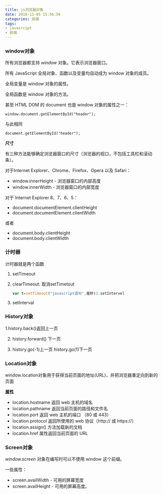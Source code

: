 ```yaml
---
title: js浏览器对象
date: 2018-11-05 15:56:56
categories: 前端
tags: 
- javasrcipt
- 前端
---
```


### window对象

所有浏览器都支持 *window* 对象。它表示浏览器窗口。

所有 JavaScript 全局对象、函数以及变量均自动成为 window 对象的成员。

全局变量是 window 对象的属性。

全局函数是 window 对象的方法。

甚至 HTML DOM 的 document 也是 window 对象的属性之一：

`window.document.getElementById("header");`

与此相同

`document.getElementById("header");`

**尺寸**

有三种方法能够确定浏览器窗口的尺寸（浏览器的视口，不包括工具栏和滚动条）。

对于Internet Explorer、Chrome、Firefox、Opera 以及 Safari：

 - window.innerHeight - 浏览器窗口的内部高度
 - window.innerWidth - 浏览器窗口的内部宽度

 对于 Internet Explorer 8、7、6、5：

 - document.documentElement.clientHeight
 - document.documentElement.clientWidth

 或者

 - document.body.clientHeight
 - document.body.clientWidth

### 计时器

 计时器就是两个函数

 1. setTimeout

 2. clearTimeout: 取消setTimetout

    ```javascript
    var t=setTimeout("javascript语句",毫秒)3.setIntervel
    ```

 3. setInterval

### History对象

   1.history.back()返回上一页

2. history.forward() 下一页

3. history.go(-1)上一页 history.go(1)下一页 

### Location对象

 window.location对象用于获得当前页面的地址(URL)，并把浏览器重定向到新的页面

**属性**

- location.hostname 返回 web 主机的域名
- location.pathname 返回当前页面的路径和文件名
- location.port 返回 web 主机的端口 （80 或 443）
- location.protocol 返回所使用的 web 协议（http:// 或 https://）
- location.assign() 方法加载新的文档
- location.href 属性返回当前页面的 URL

### Screen对象

*window.screen* 对象在编写时可以不使用 window 这个前缀。

一些属性：

- screen.availWidth - 可用的屏幕宽度
- screen.availHeight - 可用的屏幕高度。





